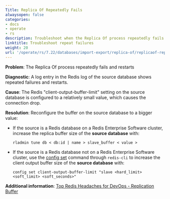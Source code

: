```yaml
---
Title: Replica Of Repeatedly Fails
alwaysopen: false
categories:
- docs
- operate
- rs
description: Troubleshoot when the Replica Of process repeatedly fails and restarts.
linktitle: Troubleshoot repeat failures
weight: 20
url: '/operate/rs/7.22/databases/import-export/replica-of/replicaof-repeatedly-fails/'
---
```

**Problem**: The Replica Of process repeatedly fails and restarts

**Diagnostic**: A log entry in the Redis log of the source database shows repeated failures and restarts.

**Cause**: The Redis "client-output-buffer-limit" setting on the source database
is configured to a relatively small value, which causes the connection drop.

**Resolution**: Reconfigure the buffer on the source database to a bigger value:

- If the source is a Redis database on a Redis Enterprise Software cluster,
    increase the replica buffer size of the **source database** with:

    `rladmin tune db < db:id | name > slave_buffer < value >`

- If the source is a Redis database not on a Redis Enterprise Software cluster,
    use the [config set](http://redis.io/commands/config-set) command through
    `redis-cli` to increase the client output buffer size of the **source database** with:

    `config set client-output-buffer-limit "slave <hard_limit> <soft_limit> <soft_seconds>"`

**Additional information**: [Top Redis Headaches for DevOps - Replication Buffer](https://redis.io/blog/top-redis-headaches-for-devops-replication-buffer/)
